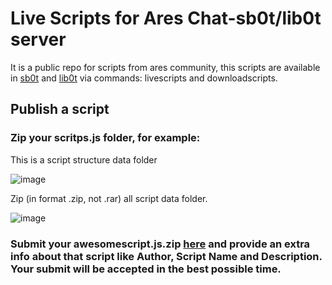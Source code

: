 # Live Scripts for Ares Chat-sb0t/lib0t server
It is a public repo for scripts from ares community, this scripts are available in [sb0t](https://github.com/bsjaramillo/sb0t) and [lib0t](https://github.com/bsjaramillo/lib0t) via commands: livescripts and downloadscripts.

## Publish a script
### Zip your scritps.js folder, for example:

This is a script structure data folder

![image](https://github.com/bsjaramillo/scriptscommunity/assets/33032851/2509bd35-6ac5-4a6d-ab6c-945f40a4c33b)

Zip (in format .zip, not .rar) all script data folder.

![image](https://github.com/bsjaramillo/scriptscommunity/assets/33032851/e61b2503-367a-4953-8a20-39e7b9f82799)

### Submit your awesomescript.js.zip [here](https://github.com/bsjaramillo/scriptscommunity/issues/new) and provide an extra info about that script like Author, Script Name and Description. Your submit will be accepted in the best possible time.
